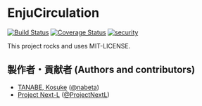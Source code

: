 # EnjuCirculation
[<img src="https://travis-ci.com/next-l/enju_circulation.svg?branch=1.3"
alt="Build Status" />](https://travis-ci.com/next-l/enju_circulation) [<img
src="https://coveralls.io/repos/next-l/enju_circulation/badge.svg?branch=1.3&s
ervice=github" alt="Coverage Status"
/>](https://coveralls.io/github/next-l/enju_circulation?branch=1.3) [<img
src="https://hakiri.io/github/next-l/enju_circulation/1.3.svg" alt="security"
/>](https://hakiri.io/github/next-l/enju_circulation/1.3)

This project rocks and uses MIT-LICENSE.

## 製作者・貢献者 (Authors and contributors)
* [TANABE, Kosuke](https://github.com/nabeta) ([@nabeta](https://twitter.com/nabeta))
*   [Project Next-L](https://www.next-l.jp) ([@ProjectNextL](https://twitter.com/ProjectNextL))
